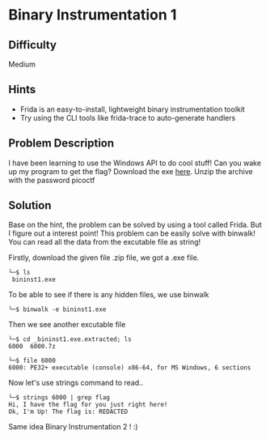 # Binary Instrumentation 1
## Difficulty 
Medium 
## Hints 
- Frida is an easy-to-install, lightweight binary instrumentation toolkit
- Try using the CLI tools like frida-trace to auto-generate handlers
## Problem Description
I have been learning to use the Windows API to do cool stuff! Can you wake up my program to get the flag?
Download the exe [here](https://challenge-files.picoctf.net/c_verbal_sleep/c71239e2890bd0008ff9c1da986438d276e7a96ba123cb3bc7b04d5a3de27fe7/bininst1.zip). Unzip the archive with the password picoctf
## Solution
Base on the hint, the problem can be solved by using a tool called Frida. But I figure out a interest point!
This problem can be easily solve with binwalk! You can read all the data from the excutable file as string!

Firstly, download the given file .zip file, we got a .exe file. 
```
└─$ ls    
 bininst1.exe 
```
To be able to see if there is any hidden files, we use binwalk
```
└─$ binwalk -e bininst1.exe
```
Then we see another excutable file
```
└─$ cd _bininst1.exe.extracted; ls
6000  6000.7z
```
```
└─$ file 6000
6000: PE32+ executable (console) x86-64, for MS Windows, 6 sections
```
Now let's use strings command to read.. 
```
└─$ strings 6000 | grep flag
Hi, I have the flag for you just right here!
Ok, I'm Up! The flag is: REDACTED
```

Same idea Binary Instrumentation 2 ! :) 
